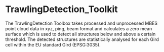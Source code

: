 # TrawlingDetection_Toolkit
The TrawlingDetection Toolbox takes processed and unprocessed MBES point cloud data in xyz, ping, beam format and calculates a zero mean surface which is used to detect all structures below and above a certain threshold. The detected structures are statistically analysed for each Gird cell within the EU standard Gird (EPSG:3035).
